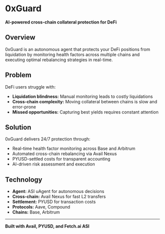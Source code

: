 # 0xGuard

**AI-powered cross-chain collateral protection for DeFi**

## Overview

0xGuard is an autonomous agent that protects your DeFi positions from liquidation by monitoring health factors across multiple chains and executing optimal rebalancing strategies in real-time.

## Problem

DeFi users struggle with:
- **Liquidation blindness:** Manual monitoring leads to costly liquidations
- **Cross-chain complexity:** Moving collateral between chains is slow and error-prone
- **Missed opportunities:** Capturing best yields requires constant attention

## Solution

0xGuard delivers 24/7 protection through:
- Real-time health factor monitoring across Base and Arbitrum
- Automated cross-chain rebalancing via Avail Nexus
- PYUSD-settled costs for transparent accounting
- AI-driven risk assessment and execution

## Technology

- **Agent:** ASI uAgent for autonomous decisions
- **Cross-chain:** Avail Nexus for fast L2 transfers
- **Settlement:** PYUSD for transaction costs
- **Protocols:** Aave, Compound
- **Chains:** Base, Arbitrum


---

**Built with Avail, PYUSD, and Fetch.ai ASI**

